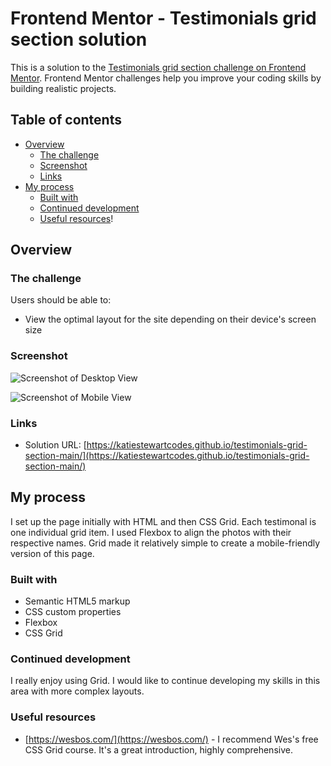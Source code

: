 # Frontend Mentor - Testimonials grid section solution

This is a solution to the [Testimonials grid section challenge on Frontend Mentor](https://www.frontendmentor.io/challenges/testimonials-grid-section-Nnw6J7Un7). Frontend Mentor challenges help you improve your coding skills by building realistic projects. 

## Table of contents

- [Overview](#overview)
  - [The challenge](#the-challenge)
  - [Screenshot](#screenshot)
  - [Links](#links)
- [My process](#my-process)
  - [Built with](#built-with)
  - [Continued development](#continued-development)
  - [Useful resources](#useful-resources)!

## Overview

### The challenge

Users should be able to:

- View the optimal layout for the site depending on their device's screen size

### Screenshot

![Screenshot of Desktop View](https://user-images.githubusercontent.com/97202985/155887282-3bbe1bda-f9f3-408a-8e33-e24863c969d2.png)

![Screenshot of Mobile View](https://user-images.githubusercontent.com/97202985/155887310-11e56b03-bace-448e-814c-404fc694d155.png)


### Links

- Solution URL: [https://katiestewartcodes.github.io/testimonials-grid-section-main/](https://katiestewartcodes.github.io/testimonials-grid-section-main/)

## My process

I set up the page initially with HTML and then CSS Grid. Each testimonal is one individual grid item. I used Flexbox to align the photos with their respective names. Grid made it relatively simple to create a mobile-friendly version of this page. 

### Built with

- Semantic HTML5 markup
- CSS custom properties
- Flexbox
- CSS Grid

### Continued development

I really enjoy using Grid. I would like to continue developing my skills in this area with more complex layouts. 

### Useful resources

- [https://wesbos.com/](https://wesbos.com/) - I recommend Wes's free CSS Grid course. It's a great introduction, highly comprehensive.

